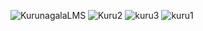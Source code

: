 

![KurunagalaLMS](https://github.com/user-attachments/assets/b928cc0a-705d-42bd-bea9-bdcdcbdeab12)
![Kuru2](https://github.com/user-attachments/assets/00ef28df-e3f3-4dc9-9e7e-4729df0e1667)
![kuru3](https://github.com/user-attachments/assets/6865ec81-55b6-47fc-b2e2-4b54a3722327)
![kuru1](https://github.com/user-attachments/assets/61de59e1-7dea-4579-a64d-9c9ea63651ad)
